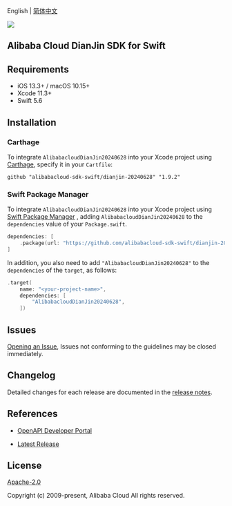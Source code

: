 English | [简体中文](README-CN.md)

![](https://aliyunsdk-pages.alicdn.com/icons/AlibabaCloud.svg)

## Alibaba Cloud DianJin SDK for Swift

## Requirements

- iOS 13.3+ / macOS 10.15+
- Xcode 11.3+
- Swift 5.6

## Installation

### Carthage

To integrate `AlibabacloudDianJin20240628` into your Xcode project using [Carthage](https://github.com/Carthage/Carthage), specify it in your `Cartfile`:

```ogdl
github "alibabacloud-sdk-swift/dianjin-20240628" "1.9.2"
```

### Swift Package Manager

To integrate `AlibabacloudDianJin20240628` into your Xcode project using [Swift Package Manager](https://swift.org/package-manager/) , adding `AlibabacloudDianJin20240628` to the `dependencies` value of your `Package.swift`.

```swift
dependencies: [
    .package(url: "https://github.com/alibabacloud-sdk-swift/dianjin-20240628.git", from: "1.9.2")
]
```

In addition, you also need to add `"AlibabacloudDianJin20240628"` to the `dependencies` of the `target`, as follows:

```swift
.target(
    name: "<your-project-name>",
    dependencies: [
        "AlibabacloudDianJin20240628",
    ])
```

## Issues

[Opening an Issue](https://github.com/alibabacloud-sdk-swift/dianjin-20240628/issues/new), Issues not conforming to the guidelines may be closed immediately.

## Changelog

Detailed changes for each release are documented in the [release notes](./ChangeLog.txt).

## References

* [OpenAPI Developer Portal](https://next.api.alibabacloud.com/home)
- [Latest Release](https://github.com/alibabacloud-sdk-swift/dianjin-20240628)

## License

[Apache-2.0](http://www.apache.org/licenses/LICENSE-2.0)

Copyright (c) 2009-present, Alibaba Cloud All rights reserved.
